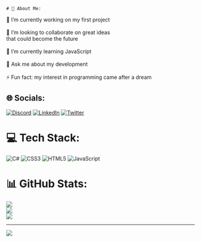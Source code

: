 
    # 💫 About Me:
🔭 I’m currently working on my first project<br><br>🦾 I’m looking to collaborate on great ideas <br>that could become the future <br> <br>🌱 I’m currently learning JavaScript<br><br>💬 Ask me about my development<br><br>⚡ Fun fact: my interest in programming came after a dream


## 🌐 Socials:
[![Discord](https://img.shields.io/badge/Discord-%237289DA.svg?logo=discord&logoColor=white)](htttps://discord.gg/ITzBlooD#0439) [![LinkedIn](https://img.shields.io/badge/LinkedIn-%230077B5.svg?logo=linkedin&logoColor=white)](https://linkedin.com/in/brunnofonseca) [![Twitter](https://img.shields.io/badge/Twitter-%231DA1F2.svg?logo=Twitter&logoColor=white)](https://twitter.com/Brunnoouw) 

# 💻 Tech Stack:
![C#](https://img.shields.io/badge/c%23-%23239120.svg?style=for-the-badge&logo=c-sharp&logoColor=white) ![CSS3](https://img.shields.io/badge/css3-%231572B6.svg?style=for-the-badge&logo=css3&logoColor=white) ![HTML5](https://img.shields.io/badge/html5-%23E34F26.svg?style=for-the-badge&logo=html5&logoColor=white) ![JavaScript](https://img.shields.io/badge/javascript-%23323330.svg?style=for-the-badge&logo=javascript&logoColor=%23F7DF1E)
# 📊 GitHub Stats:
![](https://github-readme-stats.vercel.app/api?username=Brunnofull&theme=dark&hide_border=false&include_all_commits=true&count_private=false)<br/>
![](https://github-readme-streak-stats.herokuapp.com/?user=Brunnofull&theme=dark&hide_border=false)<br/>
![](https://github-readme-stats.vercel.app/api/top-langs/?username=Brunnofull&theme=dark&hide_border=false&include_all_commits=true&count_private=false&layout=compact)

---
[![](https://visitcount.itsvg.in/api?id=Brunnofull&icon=0&color=3)](https://visitcount.itsvg.in)
